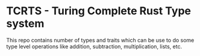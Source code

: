 # TCRTS - Turing Complete Rust Type system
This repo contains number of types and traits which can be use to do some type level operations like addition, subtraction, multiplication, lists, etc.
